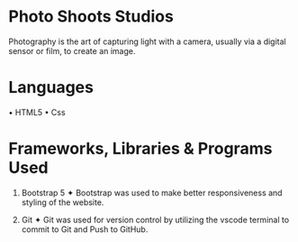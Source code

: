 # Photo Shoots Studios
Photography is the art of capturing light with a camera, usually via a digital sensor or film, to create an image.


# Languages
• HTML5
• Css

# Frameworks, Libraries & Programs Used
1. Bootstrap 5
 ✦  Bootstrap was used to make better responsiveness and styling of the website.

2. Git
 ✦  Git was used for version control by utilizing the vscode terminal to commit to Git and Push to GitHub.
